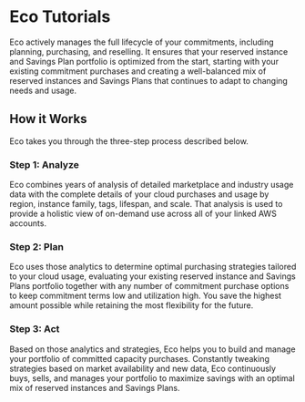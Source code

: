 # Eco Tutorials

Eco actively manages the full lifecycle of your commitments, including planning, purchasing, and reselling. It ensures that your reserved instance and Savings Plan portfolio is optimized from the start, starting with your existing commitment purchases and creating a well-balanced mix of reserved instances and Savings Plans that continues to adapt to changing needs and usage.

## How it Works

Eco takes you through the three-step process described below.

### Step 1: Analyze

Eco combines years of analysis of detailed marketplace and industry usage data with the complete details of your cloud purchases and usage by region, instance family, tags, lifespan, and scale. That analysis is used to provide a holistic view of on-demand use across all of your linked AWS accounts.

### Step 2: Plan

Eco uses those analytics to determine optimal purchasing strategies tailored to your cloud usage, evaluating your existing reserved instance and Savings Plans portfolio together with any number of commitment purchase options to keep commitment terms low and utilization high. You save the highest amount possible while retaining the most flexibility for the future.

### Step 3: Act

Based on those analytics and strategies, Eco helps you to build and manage your portfolio of committed capacity purchases. Constantly tweaking strategies based on market availability and new data, Eco continuously buys, sells, and manages your portfolio to maximize savings with an optimal mix of reserved instances and Savings Plans.
